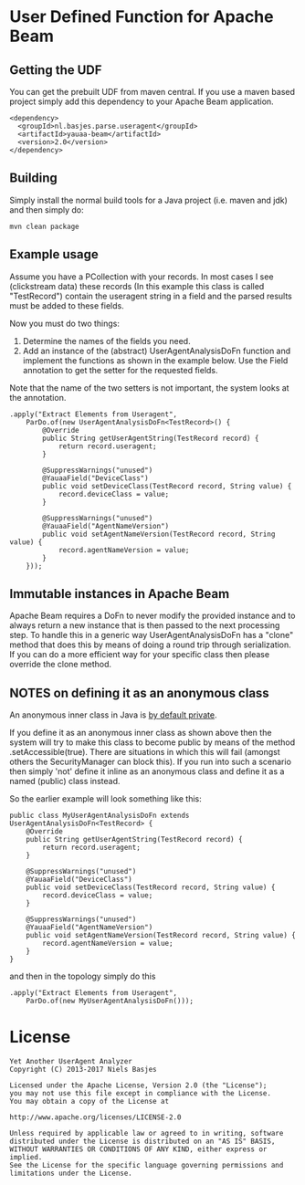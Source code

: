 # User Defined Function for Apache Beam

## Getting the UDF
You can get the prebuilt UDF from maven central.
If you use a maven based project simply add this dependency to your Apache Beam application.

    <dependency>
      <groupId>nl.basjes.parse.useragent</groupId>
      <artifactId>yauaa-beam</artifactId>
      <version>2.0</version>
    </dependency>

## Building
Simply install the normal build tools for a Java project (i.e. maven and jdk) and then simply do:

    mvn clean package

## Example usage
Assume you have a PCollection with your records.
In most cases I see (clickstream data) these records (In this example this class is called "TestRecord") contain the useragent string in a field and the parsed results must be added to these fields.

Now you must do two things:

  1) Determine the names of the fields you need.
  2) Add an instance of the (abstract) UserAgentAnalysisDoFn function and implement the functions as shown in the example below. Use the Field annotation to get the setter for the requested fields.

Note that the name of the two setters is not important, the system looks at the annotation.

    .apply("Extract Elements from Useragent",
        ParDo.of(new UserAgentAnalysisDoFn<TestRecord>() {
            @Override
            public String getUserAgentString(TestRecord record) {
                return record.useragent;
            }

            @SuppressWarnings("unused")
            @YauaaField("DeviceClass")
            public void setDeviceClass(TestRecord record, String value) {
                record.deviceClass = value;
            }

            @SuppressWarnings("unused")
            @YauaaField("AgentNameVersion")
            public void setAgentNameVersion(TestRecord record, String value) {
                record.agentNameVersion = value;
            }
        }));

## Immutable instances in Apache Beam
Apache Beam requires a DoFn to never modify the provided instance and to always return a new instance that is then passed to the next processing step.
To handle this in a generic way UserAgentAnalysisDoFn has a "clone" method that does this by means of doing a round trip through serialization. If you can do a more efficient way for your specific class then please override the clone method.

## NOTES on defining it as an anonymous class
An anonymous inner class in Java is [by default private](https://stackoverflow.com/questions/319765/accessing-inner-anonymous-class-members).

If you define it as an anonymous inner class as shown above then the system will try to make this class to become public by means of the method .setAccessible(true).
There are situations in which this will fail (amongst others the SecurityManager can block this). If you run into such a scenario then simply 'not' define it inline as an anonymous class and define it as a named (public) class instead.

So the earlier example will look something like this:


    public class MyUserAgentAnalysisDoFn extends UserAgentAnalysisDoFn<TestRecord> {
        @Override
        public String getUserAgentString(TestRecord record) {
            return record.useragent;
        }

        @SuppressWarnings("unused")
        @YauaaField("DeviceClass")
        public void setDeviceClass(TestRecord record, String value) {
            record.deviceClass = value;
        }

        @SuppressWarnings("unused")
        @YauaaField("AgentNameVersion")
        public void setAgentNameVersion(TestRecord record, String value) {
            record.agentNameVersion = value;
        }
    }

and then in the topology simply do this

    .apply("Extract Elements from Useragent",
        ParDo.of(new MyUserAgentAnalysisDoFn()));

License
=======
    Yet Another UserAgent Analyzer
    Copyright (C) 2013-2017 Niels Basjes

    Licensed under the Apache License, Version 2.0 (the "License");
    you may not use this file except in compliance with the License.
    You may obtain a copy of the License at

    http://www.apache.org/licenses/LICENSE-2.0

    Unless required by applicable law or agreed to in writing, software
    distributed under the License is distributed on an "AS IS" BASIS,
    WITHOUT WARRANTIES OR CONDITIONS OF ANY KIND, either express or implied.
    See the License for the specific language governing permissions and
    limitations under the License.
